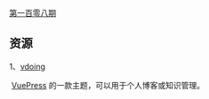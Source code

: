 [第一百零八期](https://github.com/ruanyf/weekly/blob/master/docs/issue-108.md)

## 资源

1、[vdoing](https://github.com/xugaoyi/vuepress-theme-vdoing)

​	[VuePress](https://vuepress.vuejs.org/zh/) 的一款主题，可以用于个人博客或知识管理。

